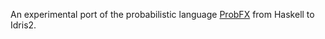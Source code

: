 An experimental port of the probabilistic language [ProbFX](https://github.com/min-nguyen/prob-fx) from Haskell to Idris2. 
